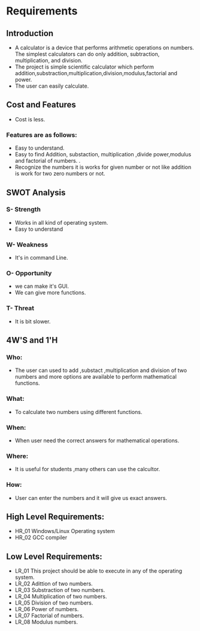  # Requirements
  ## Introduction
  - A calculator is a device that performs arithmetic operations on numbers. The simplest calculators can do only addition, subtraction, multiplication, and division.
  - The project is  simple scientific calculator which perform addition,substraction,multiplication,division,modulus,factorial and power.
  - The user can easily calculate. 

## Cost and Features
- Cost is less.
### Features are as follows:
 - Easy to understand.
 - Easy to find  Addition, substaction, multiplication ,divide power,modulus and factorial of numbers. .
 - Recognize the numbers it is works for given number or not like addition is work for two zero numbers or not.

## SWOT Analysis
### S- Strength
- Works in all kind of operating system.
- Easy to understand
### W- Weakness
- It's in command Line. 
### O- Opportunity
- we can make it's GUI.
- We can give more functions.
### T- Threat
-  It is bit slower.

## 4W'S and 1'H
### Who:
- The user can used to add ,substact ,multiplication and division of two numbers and more options are available to perform mathematical functions.
### What:
- To calculate two numbers using different functions.
### When:
- When user need the correct answers for mathematical operations. 
### Where:
- It is useful for  students ,many others can use the calcultor.
### How:
- User can  enter the numbers and it will give us exact answers.
## High Level Requirements:
- HR_01 Windows/Linux Operating system
- HR_02 GCC compiler
## Low Level Requirements:
- LR_01 This project should be able to execute in any of the operating system.
- LR_02  Adittion of two numbers.
- LR_03  Substraction of two numbers.
- LR_04  Multiplication of two numbers.
- LR_05  Division of two numbers.
- LR_06  Power of numbers.
- LR_07  Factorial of numbers.
- LR_08  Modulus numbers.






